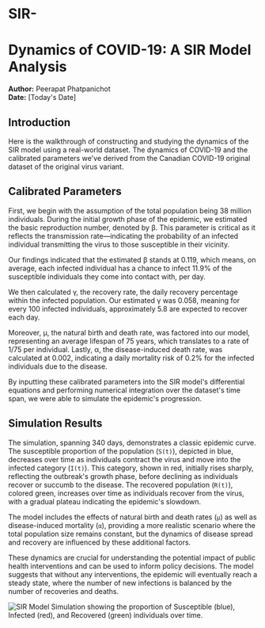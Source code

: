 # SIR-
# Dynamics of COVID-19: A SIR Model Analysis

**Author:** Peerapat Phatpanichot  
**Date:** [Today's Date]

## Introduction

Here is the walkthrough of constructing and studying the dynamics of the SIR model using a real-world dataset. The dynamics of COVID-19 and the calibrated parameters we've derived from the Canadian COVID-19 original dataset of the original virus variant.

## Calibrated Parameters

First, we begin with the assumption of the total population being 38 million individuals. During the initial growth phase of the epidemic, we estimated the basic reproduction number, denoted by β. This parameter is critical as it reflects the transmission rate—indicating the probability of an infected individual transmitting the virus to those susceptible in their vicinity.

Our findings indicated that the estimated β stands at 0.119, which means, on average, each infected individual has a chance to infect 11.9% of the susceptible individuals they come into contact with, per day.

We then calculated γ, the recovery rate, the daily recovery percentage within the infected population. Our estimated γ was 0.058, meaning for every 100 infected individuals, approximately 5.8 are expected to recover each day.

Moreover, μ, the natural birth and death rate, was factored into our model, representing an average lifespan of 75 years, which translates to a rate of 1/75 per individual. Lastly, α, the disease-induced death rate, was calculated at 0.002, indicating a daily mortality risk of 0.2% for the infected individuals due to the disease.

By inputting these calibrated parameters into the SIR model's differential equations and performing numerical integration over the dataset's time span, we were able to simulate the epidemic's progression.

## Simulation Results

The simulation, spanning 340 days, demonstrates a classic epidemic curve. The susceptible proportion of the population (`S(t)`), depicted in blue, decreases over time as individuals contract the virus and move into the infected category (`I(t)`). This category, shown in red, initially rises sharply, reflecting the outbreak's growth phase, before declining as individuals recover or succumb to the disease. The recovered population (`R(t)`), colored green, increases over time as individuals recover from the virus, with a gradual plateau indicating the epidemic's slowdown.

The model includes the effects of natural birth and death rates (`μ`) as well as disease-induced mortality (`α`), providing a more realistic scenario where the total population size remains constant, but the dynamics of disease spread and recovery are influenced by these additional factors.

These dynamics are crucial for understanding the potential impact of public health interventions and can be used to inform policy decisions. The model suggests that without any interventions, the epidemic will eventually reach a steady state, where the number of new infections is balanced by the number of recoveries and deaths.

![SIR Model Simulation showing the proportion of Susceptible (blue), Infected (red), and Recovered (green) individuals over time.](path_to_your_image/SIM.png)
